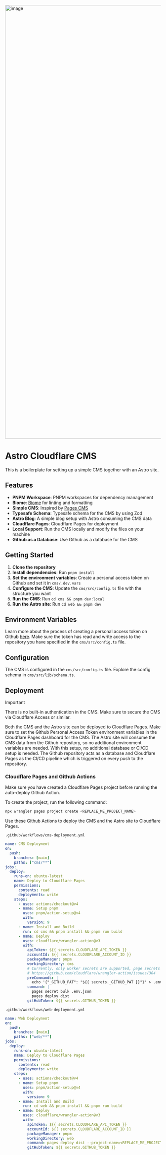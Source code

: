 <img width="1398" alt="image" src="https://github.com/user-attachments/assets/a3b8ad95-5644-4194-892f-9a80257f7b35">

# Astro Cloudflare CMS

This is a boilerplate for setting up a simple CMS together with an Astro site.

## Features

- **PNPM Workspace**: PNPM workspaces for dependency management
- **Biome**: [Biome](https://biomejs.dev/) for linting and formatting
- **Simple CMS**: Inspired by [Pages CMS](https://pagescms.org/)
- **Typesafe Schema**: Typesafe schema for the CMS by using Zod
- **Astro Blog**: A simple blog setup with Astro consuming the CMS data
- **Cloudflare Pages**: Cloudflare Pages for deployment
- **Local Support**: Run the CMS locally and modify the files on your machine
- **Github as a Database**: Use Github as a database for the CMS

## Getting Started

1. **Clone the repository**
2. **Install dependencies**: Run `pnpm install`
3. **Set the environment variables**: Create a personal access token on Github and set it in `cms/.dev.vars`
3. **Configure the CMS**: Update the `cms/src/config.ts` file with the structure you want
4. **Run the CMS**: Run `cd cms && pnpm dev:local`
5. **Run the Astro site**: Run `cd web && pnpm dev`

## Environment Variables

Learn more about the process of creating a personal access token on Github [here](https://docs.github.com/en/authentication/keeping-your-account-and-data-secure/managing-your-personal-access-tokens). Make sure the token has read and write access to the repository you have specified in the `cms/src/config.ts` file.

## Configuration

The CMS is configured in the `cms/src/config.ts` file. Explore the config schema in `cms/src/lib/schema.ts`.

## Deployment

> [!IMPORTANT]  
> There is no built-in authentication in the CMS. Make sure to secure the CMS via Cloudflare Access or similar.

Both the CMS and the Astro site can be deployed to Cloudflare Pages. Make sure to set the Github Personal Access Token environment variables in the Cloudflare Pages dashboard for the CMS. The Astro site will consume the CMS data from the Github repository, so no additional environment variables are needed.
With this setup, no additional database or CI/CD setup is needed. The Github repository acts as a database and Cloudflare Pages as the CI/CD pipeline which is triggered on every push to the repository.

### Cloudflare Pages and Github Actions

Make sure you have created a Cloudflare Pages project before running the auto-deploy Github Action.

To create the project, run the following command:

```bash
npx wrangler pages project create <REPLACE_ME_PROJECT_NAME>
```

Use these Github Actions to deploy the CMS and the Astro site to Cloudflare Pages.

`.github/workflows/cms-deployment.yml`

```yaml
name: CMS Deployment
on:
  push:
    branches: [main]
    paths: ["cms/**"]
jobs:
  deploy:
    runs-on: ubuntu-latest
    name: Deploy to Cloudflare Pages
    permissions:
      contents: read
      deployments: write
    steps:
      - uses: actions/checkout@v4
      - name: Setup pnpm
        uses: pnpm/action-setup@v4
        with:
          version: 9
      - name: Install and Build
        run: cd cms && pnpm install && pnpm run build          
      - name: Deploy
        uses: cloudflare/wrangler-action@v3
        with:
          apiToken: ${{ secrets.CLOUDFLARE_API_TOKEN }}
          accountId: ${{ secrets.CLOUDFLARE_ACCOUNT_ID }}
          packageManager: pnpm
          workingDirectory: cms
          # Currently, only worker secrets are supported, page secrets need to be handled manually
          # https://github.com/cloudflare/wrangler-action/issues/304
          preCommands: |
            echo '{"_GITHUB_PAT": "${{ secrets._GITHUB_PAT }}"}' > .env.json
          command: |
            pages secret bulk .env.json
            pages deploy dist
          gitHubToken: ${{ secrets.GITHUB_TOKEN }}
```

`.github/workflows/web-deployment.yml`

```yaml
name: Web Deployment
on:
  push:
    branches: [main]
    paths: ["web/**"]
jobs:
  deploy:
    runs-on: ubuntu-latest
    name: Deploy to Cloudflare Pages
    permissions:
      contents: read
      deployments: write
    steps:
      - uses: actions/checkout@v4
      - name: Setup pnpm
        uses: pnpm/action-setup@v4
        with:
          version: 9
      - name: Install and Build
        run: cd web && pnpm install && pnpm run build
      - name: Deploy
        uses: cloudflare/wrangler-action@v3
        with:
          apiToken: ${{ secrets.CLOUDFLARE_API_TOKEN }}
          accountId: ${{ secrets.CLOUDFLARE_ACCOUNT_ID }}
          packageManager: pnpm
          workingDirectory: web
          command: pages deploy dist --project-name=<REPLACE_ME_PROJECT_NAME>
          gitHubToken: ${{ secrets.GITHUB_TOKEN }}

```